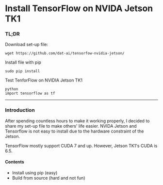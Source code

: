 Install TensorFlow on NVIDA Jetson TK1
========================================
### TL;DR
Download set-up file: 
```
wget https://github.com/dat-ai/tensorfow-nvidia-jetson/
```
Install file with pip
```
sudo pip install
```
Test TenforFlow on NVIDIA Jetson TK1
```
python
import tensorflow as tf
```

-----
### Introduction

After spending countless hours to make it working properly, I decided to share my set-up file to make others' life easier. NVIDA Jetson and Tensorflow is not easy to install due to the hardware constraint of the Jetson. 

TensorFlow mostly support CUDA 7 and up. However, Jetson TK1's CUDA is 6.5. 

#### Contents
* Install using pip (easy)
* Build from source (hard and not fun)
